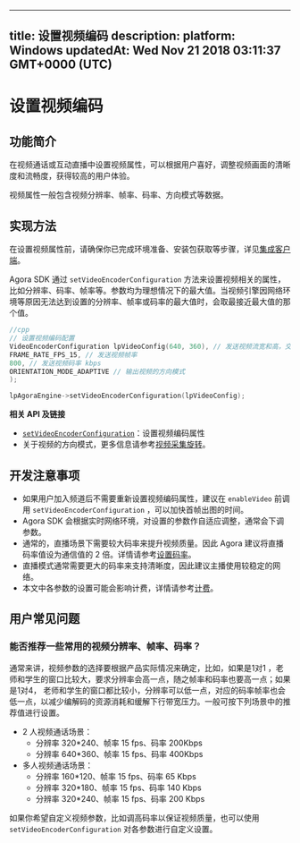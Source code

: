 
---
title: 设置视频编码
description: 
platform: Windows
updatedAt: Wed Nov 21 2018 03:11:37 GMT+0000 (UTC)
---
# 设置视频编码
## 功能简介

在视频通话或互动直播中设置视频属性，可以根据用户喜好，调整视频画面的清晰度和流畅度，获得较高的用户体验。

视频属性一般包含视频分辨率、帧率、码率、方向模式等数据。

## 实现方法

在设置视频属性前，请确保你已完成环境准备、安装包获取等步骤，详见[集成客户端](../../cn/Video/windows_video.md)。

Agora SDK 通过 `setVideoEncoderConfiguration` 方法来设置视频相关的属性，比如分辨率、码率、帧率等。参数均为理想情况下的最大值。当视频引擎因网络环境等原因无法达到设置的分辨率、帧率或码率的最大值时，会取最接近最大值的那个值。

```cpp
//cpp
// 设置视频编码配置
VideoEncoderConfiguration lpVideoConfig(640, 360), // 发送视频流宽和高，交换不影响
FRAME_RATE_FPS_15, // 发送视频帧率
800, // 发送视频码率 kbps
ORIENTATION_MODE_ADAPTIVE // 输出视频的方向模式
);

lpAgoraEngine->setVideoEncoderConfiguration(lpVideoConfig);
```

**相关 API 及链接**
* [`setVideoEncoderConfiguration`](https://docs.agora.io/cn/Video/API%20Reference/cpp/classagora_1_1rtc_1_1_i_rtc_engine.html#a9bcbdcee0b5c52f96b32baec1922cf2e)：设置视频编码属性
* 关于视频的方向模式，更多信息请参考[视频采集旋转](../../cn/Video/rotation_guide_android.md)。

## 开发注意事项
- 如果用户加入频道后不需要重新设置视频编码属性，建议在 `enableVideo` 前调用 `setVideoEncoderConfiguration` ，可以加快首帧出图的时间。
- Agora SDK 会根据实时网络环境，对设置的参数作自适应调整，通常会下调参数。
- 通常的，直播场景下需要较大码率来提升视频质量。因此 Agora 建议将直播码率值设为通信值的 2 倍。详情请参考[设置码率](https://docs.agora.io/cn/Video/API%20Reference/cpp/structagora_1_1rtc_1_1_video_encoder_configuration.html#af10ca07d888e2f33b34feb431300da69)。 
- 直播模式通常需要更大的码率来支持清晰度，因此建议主播使用较稳定的网络。
- 本文中各参数的设置可能会影响计费，详情请参考[计费](../../cn/Agora%20Platform/billing_faq.md)。

## 用户常见问题
### 能否推荐一些常用的视频分辨率、帧率、码率？

通常来讲，视频参数的选择要根据产品实际情况来确定，比如，如果是1对1 ，老师和学生的窗口比较大，要求分辨率会高一点，随之帧率和码率也要高一点；如果是1对4， 老师和学生的窗口都比较小，分辨率可以低一点，对应的码率帧率也会低一点，以减少编解码的资源消耗和缓解下行带宽压力。一般可按下列场景中的推荐值进行设置。

- 2 人视频通话场景：
  - 分辨率 320*240、帧率 15 fps、码率 200Kbps 
  - 分辨率 640*360、帧率 15 fps、码率 400Kbps
- 多人视频通话场景：
  - 分辨率 160*120、帧率 15 fps、码率 65 Kbps
  - 分辨率 320*180、帧率 15 fps、码率 140 Kbps
  - 分辨率 320*240、帧率 15 fps、码率 200 Kbps

如果你希望自定义视频参数，比如调高码率以保证视频质量，也可以使用 `setVideoEncoderConfiguration` 对各参数进行自定义设置。

